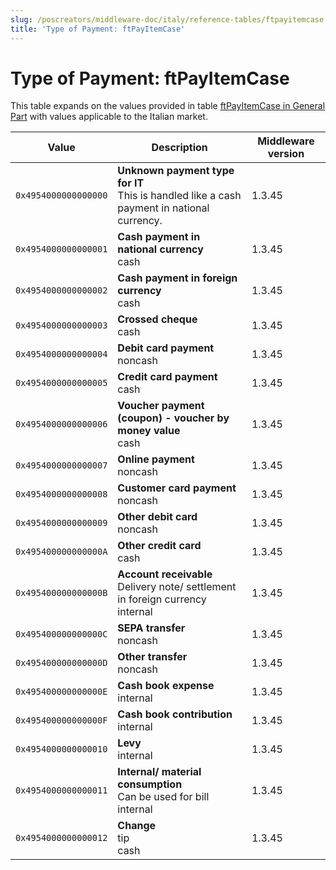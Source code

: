 ```yaml
---
slug: /poscreators/middleware-doc/italy/reference-tables/ftpayitemcase
title: 'Type of Payment: ftPayItemCase'
---
```


# Type of Payment: ftPayItemCase

This table expands on the values provided in table [ftPayItemCase in General Part](../../general/reference-tables/reference-tables.md#type-of-payment-ftpayitemcase) with values applicable to the Italian market.

| **Value**            | **Description**                                                                                | **Middleware version** |
| -------------------- | ---------------------------------------------------------------------------------------------- | ---------------------- |
| `0x4954000000000000` | **Unknown payment type for IT**<br />This is handled like a cash payment in national currency. | 1.3.45                    |
| `0x4954000000000001` | **Cash payment in national currency**<br />cash                                                | 1.3.45                    |
| `0x4954000000000002` | **Cash payment in foreign currency**<br />cash                                                 | 1.3.45                    |
| `0x4954000000000003` | **Crossed cheque**<br />cash                                                                   | 1.3.45                    |
| `0x4954000000000004` | **Debit card payment**<br />noncash                                                            | 1.3.45                    |
| `0x4954000000000005` | **Credit card payment**<br />cash                                                              | 1.3.45                    |
| `0x4954000000000006` | **Voucher payment (coupon) - voucher by money value**<br />cash                                | 1.3.45                    |
| `0x4954000000000007` | **Online payment**<br />noncash                                                                | 1.3.45                    |
| `0x4954000000000008` | **Customer card payment**<br />noncash                                                         | 1.3.45                    |
| `0x4954000000000009` | **Other debit card**<br />noncash                                                              | 1.3.45                    |
| `0x495400000000000A` | **Other credit card**<br />cash                                                                | 1.3.45                    |
| `0x495400000000000B` | **Account receivable**<br />Delivery note/ settlement in foreign currency<br />internal        | 1.3.45                    |
| `0x495400000000000C` | **SEPA transfer**<br />noncash                                                                 | 1.3.45                   |
| `0x495400000000000D` | **Other transfer**<br />noncash                                                                | 1.3.45                   |
| `0x495400000000000E` | **Cash book expense**<br />internal                                                            | 1.3.45                    |
| `0x495400000000000F` | **Cash book contribution**<br />internal                                                       | 1.3.45                   |
| `0x4954000000000010` | **Levy**<br />internal                                                                         | 1.3.45                    |
| `0x4954000000000011` | **Internal/ material consumption**<br />Can be used for bill<br />internal                     | 1.3.45                   |
| `0x4954000000000012` | **Change**<br />tip<br />cash                                                                  | 1.3.45                    |
